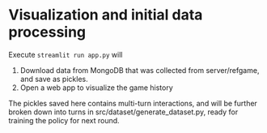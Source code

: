 # Visualization and initial data processing

Execute `streamlit run app.py` will

1. Download data from MongoDB that was collected from server/refgame, and save as pickles.
2. Open a web app to visualize the game history

The pickles saved here contains multi-turn interactions,
and will be further broken down into turns in src/dataset/generate_dataset.py,
ready for training the policy for next round.
